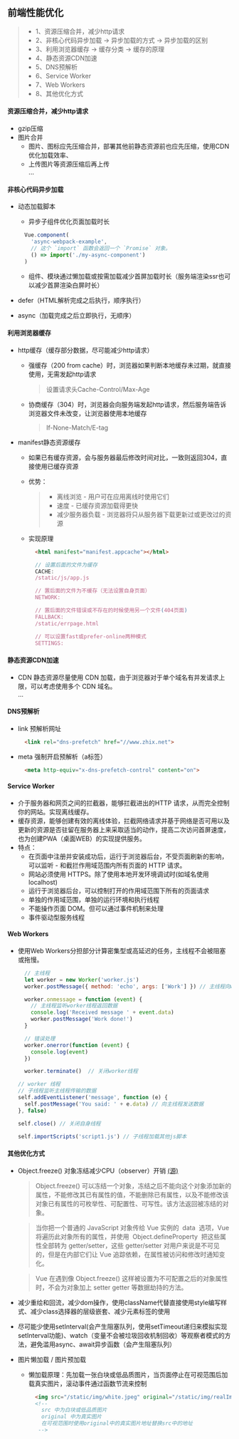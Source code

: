 ## 前端性能优化
  > - 1、资源压缩合并，减少http请求  
  > - 2、非核心代码异步加载 -> 异步加载的方式 -> 异步加载的区别  
  > - 3、利用浏览器缓存 -> 缓存分类 -> 缓存的原理  
  > - 4、静态资源CDN加速
  > - 5、DNS预解析
  > - 6、Service Worker
  > - 7、Web Workers
  > - 8、其他优化方式

#### 资源压缩合并，减少http请求
  - gzip压缩
  - 图片合并
    - 图片、图标应先压缩合并，部署其他前静态资源前也应先压缩，使用CDN优化加载效率、
    - 上传图片等资源压缩后再上传  
  ...

#### 非核心代码异步加载
  - 动态加载脚本
    - 异步子组件优化页面加载时长
    ```javascript
      Vue.component(
        'async-webpack-example',
        // 这个 `import` 函数会返回一个 `Promise` 对象。
        () => import('./my-async-component')
      )
    ```
    - 组件、模块通过懒加载或按需加载减少首屏加载时长（服务端渲染ssr也可以减少首屏渲染白屏时长）

  - defer（HTML解析完成之后执行，顺序执行）
  - async（加载完成之后立即执行，无顺序）

#### 利用浏览器缓存

  - http缓存（缓存部分数据，尽可能减少http请求）
    - 强缓存（200 from cache）时，浏览器如果判断本地缓存未过期，就直接使用，无需发起http请求
      > 设置请求头Cache-Control/Max-Age

    - 协商缓存（304）时，浏览器会向服务端发起http请求，然后服务端告诉浏览器文件未改变，让浏览器使用本地缓存
      > If-None-Match/E-tag

  - manifest静态资源缓存
    - 如果已有缓存资源，会与服务器最后修改时间对比，一致则返回304，直接使用已缓存资源
    - 优势：
      > - 离线浏览 - 用户可在应用离线时使用它们
      > - 速度 - 已缓存资源加载得更快
      > - 减少服务器负载 - 浏览器将只从服务器下载更新过或更改过的资源  

    - 实现原理
      ```html
        <html manifest="manifest.appcache"></html>
      ```
      ```js
        // 设置后面的文件为缓存
        CACHE:
        /static/js/app.js

        // 置后面的文件为不缓存（无法设置自身页面）
        NETWORK:

        // 置后面的文件错误或不存在的时候使用另一个文件(404页面)
        FALLBACK:
        /static/errpage.html

        // 可以设置fast或prefer-online两种模式
        SETTINGS:
      ```

#### 静态资源CDN加速
  - CDN 静态资源尽量使用 CDN 加载，由于浏览器对于单个域名有并发请求上限，可以考虑使用多个 CDN 域名。  
  ...

#### DNS预解析
  - link 预解析网址
    ```html
      <link rel="dns-prefetch" href="//www.zhix.net">
    ```

  - meta 强制开启预解析（a标签）
    ```html
      <meta http-equiv="x-dns-prefetch-control" content="on">
    ```


#### Service Worker
  - 介于服务器和网页之间的拦截器，能够拦截进出的HTTP 请求，从而完全控制你的网站。实现离线缓存。
  - 缓存资源，能够创建有效的离线体验，拦截网络请求并基于网络是否可用以及更新的资源是否驻留在服务器上来采取适当的动作，提高二次访问首屏速度，也为创建PWA（桌面WEB）的实现提供服务。
  - 特点：
    - 在页面中注册并安装成功后，运行于浏览器后台，不受页面刷新的影响，可以监听 - 和截拦作用域范围内所有页面的 HTTP 请求。
    - 网站必须使用 HTTPS。除了使用本地开发环境调试时(如域名使用 localhost)
    - 运行于浏览器后台，可以控制打开的作用域范围下所有的页面请求
    - 单独的作用域范围，单独的运行环境和执行线程
    - 不能操作页面 DOM。但可以通过事件机制来处理
    - 事件驱动型服务线程


#### Web Workers
  - 使用Web Workers分担部分计算密集型或高延迟的任务，主线程不会被阻塞或拖慢。
    ```javascript
      // 主线程
      let worker = new Worker('worker.js')
      worker.postMessage({ method: 'echo', args: ['Work'] }) // 主线程向worker线程发送数据

      worker.onmessage = function (event) {
        // 主线程监听worker线程返回数据
        console.log('Received message ' + event.data)
        worker.postMessage('Work done!')
      }

      // 错误处理
      worker.onerror(function (event) {
        console.log(event)
      })

      worker.terminate()  // 关闭worker线程
      ```
      ```javascript
      // worker 线程
      // 子线程监听主线程传输的数据
      self.addEventListener('message', function (e) {
        self.postMessage('You said: ' + e.data) // 向主线程发送数据
      }, false)

      self.close() // 关闭自身线程

      self.importScripts('script1.js') // 子线程加载其他js脚本
    ```

#### 其他优化方式
  - Object.freeze() 对象冻结减少CPU（observer）开销 [(源)](https://juejin.im/post/5b960fcae51d450e9d645c5f)
    > Object.freeze() 可以冻结一个对象，冻结之后不能向这个对象添加新的属性，不能修改其已有属性的值，不能删除已有属性，以及不能修改该对象已有属性的可枚举性、可配置性、可写性。该方法返回被冻结的对象。

    > 当你把一个普通的 JavaScript 对象传给 Vue 实例的  data  选项，Vue 将遍历此对象所有的属性，并使用  Object.defineProperty  把这些属性全部转为 getter/setter，这些 getter/setter 对用户来说是不可见的，但是在内部它们让 Vue 追踪依赖，在属性被访问和修改时通知变化。

    > Vue 在遇到像 Object.freeze() 这样被设置为不可配置之后的对象属性时，不会为对象加上 setter getter 等数据劫持的方法。

  - 减少重绘和回流，减少dom操作，使用className代替直接使用style编写样式、减少class选择器的层级嵌套、减少元素标签的使用

  - 尽可能少使用setInterval(会产生阻塞队列，使用setTimeout递归来模拟实现setInterval功能)、watch（变量不会被垃圾回收机制回收）等观察者模式的方法，避免滥用async、await异步函数（会产生阻塞队列）


  - 图片懒加载 / 图片预加载
    - 懒加载原理：先加载一张白块或低品质图片，当页面停止在可视范围后加载真实图片，滚动事件通过函数节流来控制
      ```html
        <img src="/static/img/white.jpeg" original="/static/img/realImage.png">
        <!--
          src 中为白块或低品质图片
          original 中为真实图片
          在可视范围时使用original中的真实图片地址替换src中的地址
         -->
      ```
